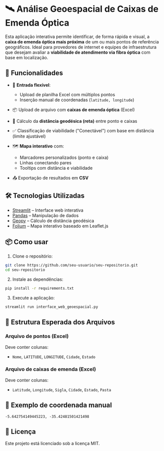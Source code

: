 
# 🛰️ Análise Geoespacial de Caixas de Emenda Óptica

Esta aplicação interativa permite identificar, de forma rápida e visual, a **caixa de emenda óptica mais próxima** de um ou mais pontos de referência geográficos. Ideal para provedores de internet e equipes de infraestrutura que desejam avaliar a **viabilidade de atendimento via fibra óptica** com base em localização.

## 🚀 Funcionalidades

- 📍 **Entrada flexível**:
  - Upload de planilha Excel com múltiplos pontos
  - Inserção manual de coordenadas (`latitude, longitude`)

- 📦 Upload de arquivo com **caixas de emenda óptica** (Excel)

- 📏 Cálculo da **distância geodésica (reta)** entre ponto e caixas

- ✅ Classificação de viabilidade ("Conectável") com base em distância (limite ajustável)

- 🗺️ **Mapa interativo** com:
  - Marcadores personalizados (ponto e caixa)
  - Linhas conectando pares
  - Tooltips com distância e viabilidade

- 📤 Exportação de resultados em **CSV**

## 🛠️ Tecnologias Utilizadas

- [Streamlit](https://streamlit.io/) – Interface web interativa
- [Pandas](https://pandas.pydata.org/) – Manipulação de dados
- [Geopy](https://geopy.readthedocs.io/) – Cálculo de distância geodésica
- [Folium](https://python-visualization.github.io/folium/) – Mapa interativo baseado em Leaflet.js

## 📦 Como usar

1. Clone o repositório:
```bash
git clone https://github.com/seu-usuario/seu-repositorio.git
cd seu-repositorio
```

2. Instale as dependências:
```bash
pip install -r requirements.txt
```

3. Execute a aplicação:
```bash
streamlit run interface_web_geoespacial.py
```

## 📁 Estrutura Esperada dos Arquivos

### Arquivo de pontos (Excel)
Deve conter colunas:
- `Nome`, `LATITUDE`, `LONGITUDE`, `Cidade`, `Estado`

### Arquivo de caixas de emenda (Excel)
Deve conter colunas:
- `Latitude`, `Longitude`, `Sigla`, `Cidade`, `Estado`, `Pasta`

## 🧭 Exemplo de coordenada manual
```
-5.642754149445223, -35.42481501421498
```

## 📃 Licença
Este projeto está licenciado sob a licença MIT.
